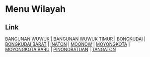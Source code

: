 # Menu Wilayah

## Link

[BANGUNAN WUWUK](https://github.com/gigit-pemilu/pemilu-2024-71-sulawesi-utara/tree/main/pileg-dpr/hitung-suara/sub/71-sulawesi-utara/sub/10-bolaang-mongondow-timur/sub/05-modayag-barat/sub/2002-bangunan-wuwuk)
 | 
[BANGUNAN WUWUK TIMUR](https://github.com/gigit-pemilu/pemilu-2024-71-sulawesi-utara/tree/main/pileg-dpr/hitung-suara/sub/71-sulawesi-utara/sub/10-bolaang-mongondow-timur/sub/05-modayag-barat/sub/2008-bangunan-wuwuk-timur)
 | 
[BONGKUDAI](https://github.com/gigit-pemilu/pemilu-2024-71-sulawesi-utara/tree/main/pileg-dpr/hitung-suara/sub/71-sulawesi-utara/sub/10-bolaang-mongondow-timur/sub/05-modayag-barat/sub/2004-bongkudai)
 | 
[BONGKUDAI BARAT](https://github.com/gigit-pemilu/pemilu-2024-71-sulawesi-utara/tree/main/pileg-dpr/hitung-suara/sub/71-sulawesi-utara/sub/10-bolaang-mongondow-timur/sub/05-modayag-barat/sub/2003-bongkudai-barat)
 | 
[INATON](https://github.com/gigit-pemilu/pemilu-2024-71-sulawesi-utara/tree/main/pileg-dpr/hitung-suara/sub/71-sulawesi-utara/sub/10-bolaang-mongondow-timur/sub/05-modayag-barat/sub/2007-inaton)
 | 
[MOONOW](https://github.com/gigit-pemilu/pemilu-2024-71-sulawesi-utara/tree/main/pileg-dpr/hitung-suara/sub/71-sulawesi-utara/sub/10-bolaang-mongondow-timur/sub/05-modayag-barat/sub/2006-moonow)
 | 
[MOYONGKOTA](https://github.com/gigit-pemilu/pemilu-2024-71-sulawesi-utara/tree/main/pileg-dpr/hitung-suara/sub/71-sulawesi-utara/sub/10-bolaang-mongondow-timur/sub/05-modayag-barat/sub/2001-moyongkota)
 | 
[MOYONGKOTA BARU](https://github.com/gigit-pemilu/pemilu-2024-71-sulawesi-utara/tree/main/pileg-dpr/hitung-suara/sub/71-sulawesi-utara/sub/10-bolaang-mongondow-timur/sub/05-modayag-barat/sub/2005-moyongkota-baru)
 | 
[PINONOBATUAN](https://github.com/gigit-pemilu/pemilu-2024-71-sulawesi-utara/tree/main/pileg-dpr/hitung-suara/sub/71-sulawesi-utara/sub/10-bolaang-mongondow-timur/sub/05-modayag-barat/sub/2009-pinonobatuan)
 | 
[TANGATON](https://github.com/gigit-pemilu/pemilu-2024-71-sulawesi-utara/tree/main/pileg-dpr/hitung-suara/sub/71-sulawesi-utara/sub/10-bolaang-mongondow-timur/sub/05-modayag-barat/sub/2010-tangaton)

